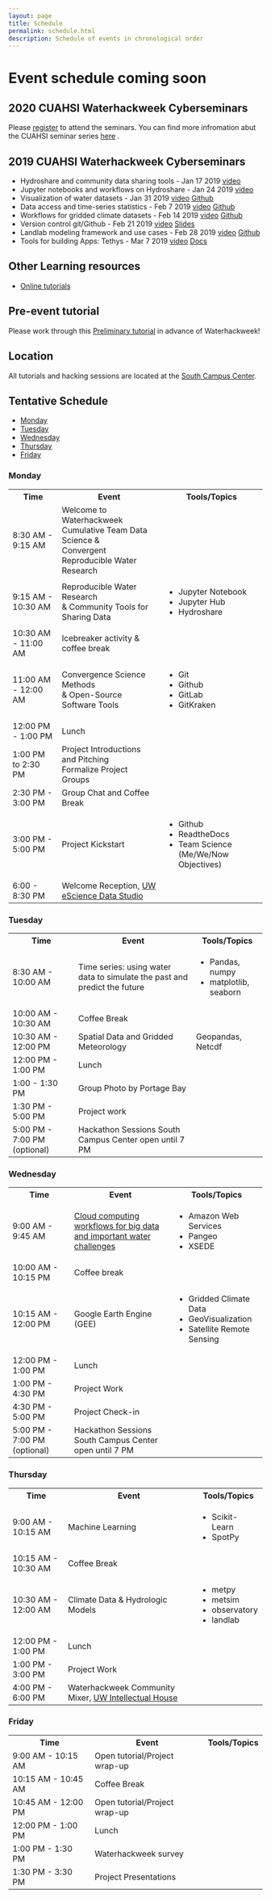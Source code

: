 ```yaml
---
layout: page
title: Schedule
permalink: schedule.html
description: Schedule of events in chronological order 
---
```

# Event schedule coming soon

## 2020 CUAHSI Waterhackweek Cyberseminars

Please  <a href="https://www.cuahsi.org/education/cyberseminars/waterhackweek-cyberseminar-series">register</a> to attend the seminars.
You can find more infromation abut the CUAHSI seminar series <a href="https://www.cuahsi.org/education/cyberseminars/">here</a> . 

## 2019 CUAHSI Waterhackweek Cyberseminars

*  Hydroshare and community data sharing tools - Jan 17 2019  <a href="https://youtu.be/foRBVEKgNZ0">video</a>
*  Jupyter notebooks and workflows on Hydroshare - Jan 24 2019   <a href="https://youtu.be/SWzw4hNat8I">video</a>
*  Visualization of water datasets - Jan 31 2019  <a href="https://youtu.be/BrolsSGMSVU">video</a>  <a href="https://github.com/waterhackweek/visualization">Github</a>
*  Data access and time-series statistics - Feb 7 2019 <a href="https://youtu.be/uQXuS1AB2M0">video</a>  <a href="https://github.com/waterhackweek/tsdata_access">Github</a>
*  Workflows for gridded climate datasets - Feb 14 2019 <a href="https://youtu.be/Ls6Huc2JQaM">video</a>  <a href="https://github.com/waterhackweek/gridded_data">Github</a>
*  Version control git/Github - Feb 21 2019 <a href="https://youtu.be/Bc5BO9gPC9w">video</a>  <a href="https://github.com/waterhackweek/git_practice/blob/master/Git-Waterhackweek-Slides.pdf">Slides</a>
*  Landlab modeling framework and use cases - Feb 28 2019 <a href="https://youtu.be/m10UA5_gsuM">video</a>  <a href="https://github.com/waterhackweek/Landlab_intro">Github</a>
*  Tools for building Apps: Tethys  -  Mar 7 2019 <a href="https://youtu.be/8wnkOJu_tjo">video</a>  <a href="http://docs.tethysplatform.org/en/stable/tutorials/getting_started.html">Docs</a>

## Other Learning resources

* <a href="https://waterhackweek.github.io/prehackweek.html">Online tutorials</a>

## Pre-event tutorial

Please work through this <a href ="https://waterhackweek.github.io/preliminary/">Preliminary tutorial</a> in advance of Waterhackweek!

## Location

All tutorials and hacking sessions are located at the <a href="https://www.google.com/maps/place/South+Campus+Center+(SOCC)/@47.6486189,-122.3265906,14z/data=!4m5!3m4!1s0x549014ee985979b3:0x76193ba01e011bc3!8m2!3d47.6494921!4d-122.3109317">South Campus Center</a>.

## Tentative Schedule

- [Monday](#monday)
- [Tuesday](#tuesday)
- [Wednesday](#wednesday)
- [Thursday](#thursday)
- [Friday](#friday)

### Monday

<table>

<tbody>

<tr>

<th>Time</th>

<th>Event</th>

<th>Tools/Topics</th>

<!--<th>Instructors</th>-->

</tr>

<tr>

<td>8:30 AM - 9:15 AM</td>

<td>Welcome to Waterhackweek <br/> Cumulative Team Data Science & <br/> Convergent Reproducible Water Research</td>

<!--<td>Waterhackweek adminstrative team </td>-->

</tr>

<tr>

<td>9:15 AM - 10:30 AM</td>

<!---
<td><a href="insert link here">Jupyter notebooks, Jupyter Hub and Hydroshare Tools Part I </a></td>
-->
<td> Reproducible Water Research <br/> & Community Tools for Sharing Data</td>
    
<td>
    <ul>
        <li>Jupyter Notebook</li>
        <li> Jupyter Hub </li>
        <li> Hydroshare </li>
    </ul>
</td>

<!--<td>Sarah, Jon, Anthony, Victoria</td>-->

</tr>

<tr>

<td>10:30 AM - 11:00 AM</td>

<td>Icebreaker activity & coffee break</td>

</tr>

<tr>

<td>11:00 AM - 12:00 AM</td>

<!---
<td><a href="insert link here">Jupyter notebooks, Jupyter Hub and Hydroshare tools </a></td>
-->
<td> Convergence Science Methods <br/> & Open-Source Software Tools  </td>

<td>
    <ul>
        <li>Git</li>
        <li>Github</li>
        <li>GitLab</li>
        <li>GitKraken</li>
    </ul>
</td>

<!--<td>Madhavi Srinivasan, Scott Black</td>-->

</tr>

<tr>

<td>12:00 PM - 1:00 PM</td>

<td>Lunch</td>

<td></td>

</tr>

<tr>

<td>1:00 PM to 2:30 PM</td>

<td>Project Introductions and Pitching <br/> Formalize Project Groups</td>

<td></td>

<!--<td>Everyone</td>-->

</tr>

<tr>

<td>2:30 PM - 3:00 PM</td>

<td> Group Chat and Coffee Break </td>

</tr>

<tr>

<td>3:00 PM - 5:00 PM</td>

<td>Project Kickstart </td>

<td>
    <ul>
        <li>Github</li>
        <li>ReadtheDocs</li>
        <li>Team Science (Me/We/Now Objectives)</li>
    </ul>
    
</td>

</tr>

<tr>

<td>6:00 - 8:30 PM</td>

<td>Welcome Reception, <a href="https://www.google.com/maps/place/eScience+Institute/@47.6533665,-122.3117848,15z/data=!4m5!3m4!1s0x0:0x7c2434f079426d8c!8m2!3d47.6533665!4d-122.3117848">UW eScience Data Studio</a></td>

<!--<td>Waterhackweek and Friends</td>-->
<td></td>

</tr>

</tbody>

</table>

### Tuesday

<table>

<tbody>

<tr>

<th>Time</th>

<th>Event</th>

<th>Tools/Topics</th>

</tr>

<tr>

<td>8:30 AM - 10:00 AM</td>


<td>Time series: using water data to simulate the past and predict the future</td>

<!--<td>Steven Pestana, Emilio Mayorga, Bart Nijssen, Yifan Chen</td>-->

<td>
    <ul>
        <li>Pandas, numpy</li>
        <li>matplotlib, seaborn</li>
    </ul>
</td>

</tr>

<tr>

<td>10:00 AM - 10:30 AM</td>

<td>Coffee Break</td>

<td></td>

</tr>

<tr>

<td>10:30 AM - 12:00 PM</td>

<td>Spatial Data and Gridded Meteorology </td>

<!--<td>Oriana Chegwidden, Andrew Bennett</td>-->

<td>Geopandas, Netcdf</td>

<!--<td>Yifan Cheng / TBD </td>-->

</tr>

<tr>

<td>12:00 PM - 1:00 PM</td>

<td>Lunch</td>

<td></td>

</tr>
<tr>

<td>1:00 - 1:30 PM</td>

<td>Group Photo by Portage Bay</td>

<td></td>

</tr>
<tr>

<td>1:30 PM - 5:00 PM</td>
<td>Project work</td>
<td></td>
</tr>

<tr>

<td>5:00 PM - 7:00 PM (optional)</td>

<td>Hackathon Sessions South Campus Center open until 7 PM</td>
<td></td>

<!--<td>Everyone</td>-->

</tr>

</tbody>

</table>

### Wednesday

<table>

<tbody>

<tr>

<th>Time</th>

<th>Event</th>

<th>Tools/Topics</th>

</tr>

<tr>

<td>9:00 AM - 9:45 AM</td>

<td> <a href="https://amanda-tan.github.io/cloud101_aws/">Cloud computing workflows for big data and important water challenges</a></td>

<td> 
    <ul>
        <li>Amazon Web Services</li>
        <li>Pangeo</li>
        <li>XSEDE</li>
    </ul>
</td>

</tr>

<tr> 

<td>10:00 AM - 10:15 PM</td>

<td>Coffee break</td>

<td></td>

</tr>

<tr> 

<td>10:15 AM - 12:00 PM</td>

<td>Google Earth Engine (GEE)</td>

<td>
    <ul>
        <li>Gridded Climate Data</li>
        <li>GeoVisualization</li>
        <li>Satellite Remote Sensing</li>
    </ul>
</td>

<!--<td>Claire Beveridge and Friends</td>-->

</tr>
<tr>

<td>12:00 PM - 1:00 PM</td>

<td>Lunch</td>

<td></td>

</tr>

<tr>

<td>1:00 PM - 4:30 PM</td>

<td>Project Work</td>

<td></td>

</tr>

<tr>

<td>4:30 PM - 5:00 PM</td>

<td>Project Check-in</td>

<td></td>

</tr>

<tr>

<td>5:00 PM - 7:00 PM (optional)</td>

<td>Hackathon Sessions South Campus Center open until 7 PM</td>

<td></td>

</tr>

</tbody>

</table>

### Thursday

<table>

<tbody>

<tr>

<th>Time</th>

<th>Event</th>

<th>Tools/Topics</th>

</tr>

<tr>

<td>9:00 AM - 10:15 AM</td>

<td>Machine Learning</td>

<td>
<ul>
    <li>Scikit-Learn</li>
    <li> SpotPy</li>
    </ul>
</td>

</tr>

<tr>

<td>10:15 AM - 10:30 AM</td>

<td>Coffee Break</td>

<td></td>

</tr>

<tr>

<td>10:30 AM - 12:00 AM</td>

<td>Climate Data  & Hydrologic Models</td>

<td>
    <ul>
        <li>metpy</li>
        <li>metsim</li>
        <li>observatory</li>
        <li>landlab</li>
    </ul>
</td>

</tr>

<tr>

<td>12:00 PM - 1:00 PM</td>

<td>Lunch</td>

<td></td>

</tr>

<tr>

<td>1:00 PM - 3:00 PM</td>

<td>Project Work</td>

<td></td>

</tr>

<tr>

<td>4:00 PM - 6:00 PM</td>

<td>Waterhackweek Community Mixer, <a href="http://www.washington.edu/diversity/tribal-relations/intellectual-house/">UW Intellectual House</a></td>

<td></td>

</tr>

</tbody>

</table>

### Friday

<table>

<tbody>

<tr>

<th>Time</th>

<th>Event</th>

<th>Tools/Topics</th>

</tr>

<tr>

<td>9:00 AM - 10:15 AM </td>

<td>Open tutorial/Project wrap-up</td>

<td></td>

</tr>


<tr>

<td>10:15 AM - 10:45 AM</td>

<td>Coffee Break</td>

<td></td>

</tr>

<tr>

<td>10:45 AM - 12:00 PM</td>

<td>Open tutorial/Project wrap-up</td>

<td></td>

</tr>

<tr>

<td>12:00 PM - 1:00 PM</td>

<td>Lunch</td>

<td></td>

</tr>

<tr>

<td>1:00 PM - 1:30 PM</td>

<td>Waterhackweek survey</td>

<td></td>

</tr>

<tr>

<td>1:30 PM - 3:30 PM</td>

<td>Project Presentations</td>

<td></td>

</tr>

</tbody>

</table>



<!---
* Version control (Git, Github)
* Hydroshare CUAHSI Hydrologic Information System (JupyterHub CI)
* Data and model archiving in collaborative research 
* Leveraging community water data services, data encodings, and access libraries (ulmo, WOFpy)
* Publication of reproducible models (Landlab + HydroShare)
* Hydrologic Model Construction and Testing of Modeling Hypotheses (SUMMA)
* Model Optimization, Machine Learning (Spotypy)
* Cloud big data (Xarray, Dask)
* Visualization 
* Working with spatial datasets
* Google Earth Engine 
-->
